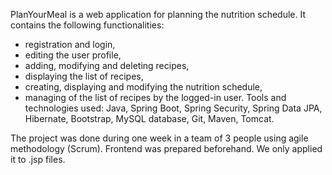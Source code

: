 PlanYourMeal is a web application for planning the nutrition schedule. It contains the following functionalities:
- registration and login,
- editing the user profile,
- adding, modifying and deleting recipes,
- displaying the list of recipes,
- creating, displaying and modifying the nutrition schedule,
- managing of the list of recipes by the logged-in user.
Tools and technologies used: Java, Spring Boot, Spring Security, Spring Data JPA, Hibernate, Bootstrap, MySQL database, Git, Maven, Tomcat.

The project was done during one week in a team of 3 people using agile methodology (Scrum).
Frontend was prepared beforehand. We only applied it to .jsp files.
